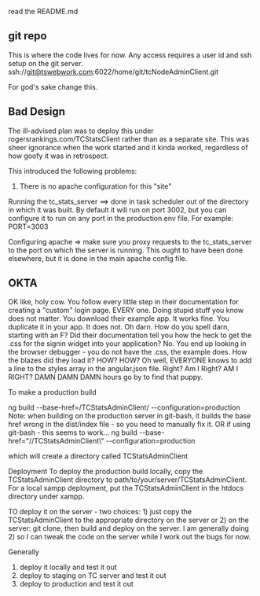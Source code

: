 read the README.md

## git repo

This is where the code lives for now.  Any access requires a user id
and ssh setup on the git server.
ssh://git@tswebwork.com:6022/home/git/tcNodeAdminClient.git

For god's sake change this.

## Bad Design


The ill-advised plan was to deploy this under rogersrankings.com/TCStatsClient
rather than as a separate site. This was sheer ignorance when the work started and it
kinda worked, regardless of how goofy it was in retrospect.

This introduced the following problems:
1. There is no apache configuration for this "site"

Running the tc_stats_server ==> done in task scheduler out of the directory in which it was built.
By default it will run on port 3002, but you can configure it to run on any port in the
production.env file. For example:
PORT=3003

Configuring apache => make sure you proxy requests to the tc_stats_server to the port on which the
server is running.  This ought to have been done elsewhere, but it is done in the main apache config file.

## OKTA

OK like, holy cow. You follow every little step in their documentation for creating a "custom"
login page.  EVERY one.  Doing stupid stuff you know does not matter. 
You download their example app. It works fine.  You duplicate it in your app. It does not.
Oh darn. How do you spell darn, starting with an F?
Did their documentation tell you how the heck to get the .css for the signin widget into your application?
No.  You end up looking in the browser debugger - you do not have the .css, the example does.
How the blazes did they load it? HOW? HOW? 
Oh well, EVERYONE knows to add a line to the styles array in the angular.json file. Right?
Am I Right? AM I RIGHT?  DAMN DAMN DAMN hours go by to find that puppy.

To make a production build

ng build --base-href=/TCStatsAdminClient/ --configuration=production
Note: when building on the production server in git-bash, it builds the base href
wrong in the dist/index file - so you need to manually fix it.
OR if using git-bash - this seems to work...
ng build --base-href="//TCStatsAdminClient\\" --configuration=production

which will create a directory called TCStatsAdminClient

Deployment
To deploy the production build locally, copy the TCStatsAdminClient directory to
path/to/your/server/TCStatsAdminClient. For a local xampp deployment,
put the TCStatsAdminClient in the htdocs directory under xampp.

TO deploy it on the server - two choices:  1) just copy the TCStatsAdminClient to the appropriate
directory on the server or 2) on the server: git clone, then build and deploy on the server.
I am generally doing 2) so I can tweak the code on the server while I work out the bugs for now.

Generally
1) deploy it locally and test it out
2) deploy to staging on TC server and test it out
3) deploy to production and test it out


